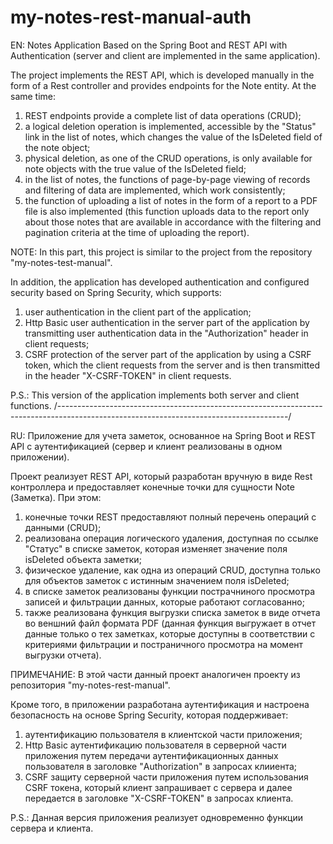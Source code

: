 # my-notes-rest-manual-auth
EN: Notes Application Based on the Spring Boot and REST API with Authentication (server and client are implemented in the same application).

The project implements the REST API, which is developed manually in the form of a Rest controller and provides endpoints for the Note entity. At the same time:
1) REST endpoints provide a complete list of data operations (CRUD);
2) a logical deletion operation is implemented, accessible by the "Status" link in the list of notes, which changes the value of the IsDeleted field of the note object;
3) physical deletion, as one of the CRUD operations, is only available for note objects with the true value of the IsDeleted field;
4) in the list of notes, the functions of page-by-page viewing of records and filtering of data are implemented, which work consistently;
5) the function of uploading a list of notes in the form of a report to a PDF file is also implemented (this function uploads data to the report only about those notes that are available in accordance with the filtering and pagination criteria at the time of uploading the report).

NOTE: In this part, this project is similar to the project from the repository "my-notes-test-manual".

In addition, the application has developed authentication and configured security based on Spring Security, which supports:
1) user authentication in the client part of the application;
2) Http Basic user authentication in the server part of the application by transmitting user authentication data in the "Authorization" header in client requests;
3) CSRF protection of the server part of the application by using a CSRF token, which the client requests from the server and is then transmitted in the header "X-CSRF-TOKEN" in client requests.

P.S.: This version of the application implements both server and client functions.
/---------------------------------------------------------------------------------------------------------------------------------------/

RU: Приложение для учета заметок, основанное на Spring Boot и REST API с аутентификацией (сервер и клиент реализованы в одном приложении).

Проект реализует REST API, который разработан вручную в виде Rest контроллера и предоставляет конечные точки для сущности Note (Заметка). При этом:
1) конечные точки REST предоставляют полный перечень операций с данными (CRUD); 
2) реализована операция логического удаления, доступная по ссылке "Статус" в списке заметок, которая изменяет значение поля isDeleted объекта заметки; 
3) физическое удаление, как одна из операций CRUD, доступна только для объектов заметок с истинным значением поля isDeleted; 
4) в списке заметок реализованы функции пострачниного просмотра записей и фильтрации данных, которые работают согласованно; 
5) также реализована функция выгрузки списка заметок в виде отчета во веншний файл формата PDF (данная функция выгружает в отчет данные только о тех заметках, которые доступны в соответствии с критериями фильтрации и постраничного просмотра на момент выгрузки отчета). 

ПРИМЕЧАНИЕ: В этой части данный проект аналогичен проекту из репозитория "my-notes-rest-manual".

Кроме того, в приложении разработана аутентификация и настроена безопасность на основе Spring Security, которая поддерживает: 
1) аутентификацию пользователя в клиентской части приложения; 
2) Http Basic аутентификацию пользователя в серверной части приложения путем передачи аутентификационных данных пользователя в заголовке "Authorization" в запросах клииента; 
3) CSRF защиту серверной части приложения путем использования CSRF токена, который клиент запрашивает с сервера и далее передается в заголовке "X-CSRF-TOKEN" в запросах клиента. 

P.S.: Данная версия приложения реализует одновременно функции сервера и клиента.
